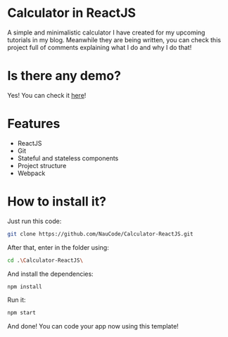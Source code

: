 # Calculator in ReactJS
A simple and minimalistic calculator I have created for my upcoming tutorials in my blog. Meanwhile they are being written, you can check this project full of comments explaining what I do and why I do that!

# Is there any demo?
Yes! You can check it [here](https://naucode.github.io/Calculator-ReactJS/)!

# Features
- ReactJS
- Git
- Stateful and stateless components
- Project structure
- Webpack

# How to install it?
Just run this code:
``` bash
git clone https://github.com/NauCode/Calculator-ReactJS.git
```

After that, enter in the folder using:
``` bash
cd .\Calculator-ReactJS\
```

And install the dependencies:
``` bash
npm install
```

Run it:
``` bash
npm start
```

And done! You can code your app now using this template!